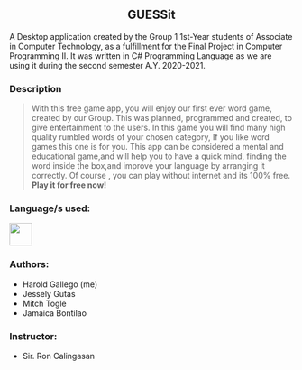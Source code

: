 <h2 align="center"><strong>GUESSit</strong></h2>

A Desktop application created by the Group 1 1st-Year students of Associate in Computer Technology, as a fulfillment for the Final Project in Computer Programming II. It was written in C# Programming Language as we are using it during the second semester A.Y. 2020-2021.

<h3><strong>Description</strong></h3>

> With this free game app, you will enjoy our first ever word game, 
created by our Group. This was planned, programmed and created, 
to give entertainment to the users. 
In this game you will find many high quality rumbled words 
of your chosen category,
If you like word games this one is for you. This app can be considered 
a mental and educational game,and will help you to  have a quick mind,
finding the word inside the box,and improve your language by arranging it correctly. Of course , you can play without internet 
and its 100% free. <strong>Play it for free now!</strong>

<h3><strong>Language/s used:</strong></h3>

<img src="https://raw.githubusercontent.com/toor-at-har0/toor-at-har0/main/img/csharp-logo.png" width="40px">

<h3><strong>Authors:</strong></h3>

- Harold Gallego (me)
- Jessely Gutas
- Mitch Togle
- Jamaica Bontilao

<h3><strong>Instructor: </strong></h3>

- Sir. Ron Calingasan
